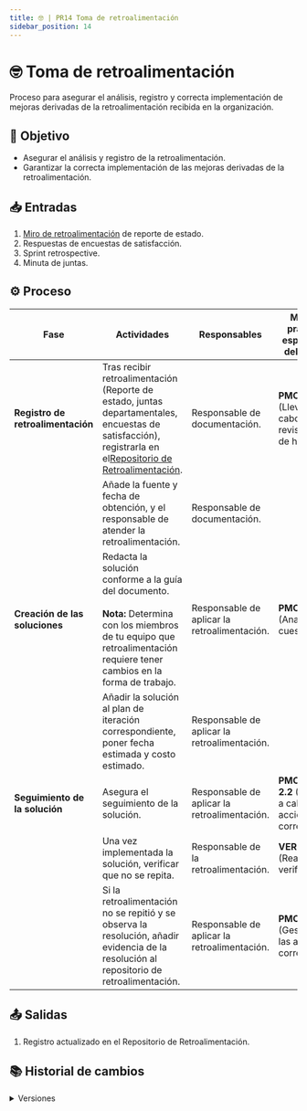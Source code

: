 ```yaml
---
title: 🤓 | PR14 Toma de retroalimentación
sidebar_position: 14
---
```

# 🤓 Toma de retroalimentación

Proceso para asegurar el análisis, registro y correcta implementación de mejoras derivadas de la retroalimentación recibida en la organización.

## 🎯 Objetivo

- Asegurar el análisis y registro de la retroalimentación.
- Garantizar la correcta implementación de las mejoras derivadas de la retroalimentación.

## 📥 Entradas

1. [Miro de retroalimentación](https://miro.com/app/board/uXjVLiydTAs=/) de reporte de estado.
2. Respuestas de encuestas de satisfacción.
3. Sprint retrospective.
4. Minuta de juntas.

## ⚙️ Proceso


| Fase                               | Actividades                                                                                                                                                                                                                                                                            | Responsables                                  | Meta y práctica específica del CMMI                    |
| ---------------------------------- | -------------------------------------------------------------------------------------------------------------------------------------------------------------------------------------------------------------------------------------------------------------------------------------- | --------------------------------------------- | -------------------------------------------------------- |
| **Registro de retroalimentación** | Tras recibir retroalimentación (Reporte de estado, juntas departamentales, encuestas de satisfacción), registrarla en el[Repositorio de Retroalimentación](https://docs.google.com/spreadsheets/d/1u3bg9GsFHI2haALBqlX3uZALFF3LYtiW8fwFS25-nss/edit?gid=1105647119#gid=1105647119). | Responsable de documentación.                | **PMC SP 1.7** (Llevar a cabo revisiones de hitos)       |
|                                    | Añade la fuente y fecha de obtención, y el responsable de atender la retroalimentación.                                                                                                                                                                                             | Responsable de documentación.                |                                                          |
| **Creación de las soluciones**    | Redacta la solución conforme a la guía del documento.<br></br> **Nota:** Determina con los miembros de tu equipo que retroalimentación requiere tener cambios en la forma de trabajo.                                                                                               | Responsable de aplicar la retroalimentación. | **PMC 2.1** (Analizar las cuestiones)                    |
|                                    | Añadir la solución al plan de iteración correspondiente, poner fecha estimada y costo estimado.                                                                                                                                                                                     | Responsable de aplicar la retroalimentación. |                                                          |
| **Seguimiento de la solución**    | Asegura el seguimiento de la solución.                                                                                                                                                                                                                                                | Responsable de aplicar la retroalimentación. | **PMC, SP 2.2** (Llevar a cabo las acciones correctivas) |
|                                    | Una vez implementada la solución, verificar que no se repita.                                                                                                                                                                                                                         | Responsable de la retroalimentación.         |   **VER SP 3.1** (Realizar la verificación)                                                       |
|                                    | Si la retroalimentación no se repitió y se observa la resolución, añadir evidencia de la resolución al repositorio de retroalimentación.                                                                                                                                         | Responsable de aplicar la retroalimentación. | **PMC SP 2.3** (Gestionar las acciones correctivas)      |

## 📤 Salidas

1. Registro actualizado en el Repositorio de Retroalimentación.

## 📚 Historial de cambios

<details>
  <summary>Versiones</summary>
| **Versión** | **Descripción**                                     | **Fecha**   | **Colaborador**                                  |
|-------------|----------------------------------------------------|-------------|-------------------------------------------------|
| **1.0.0**   | Proceso inicial para toma de retroalimentación     | (fecha?)    | Galo Alejandro del Rio Viggiano                  |
| **1.1.0**   | Adición de SP 1.1 de PMC                            | 01/04/2025  | Daniel Contreras, Juan Pablo Chávez Leal        |
| **1.2.0**   | Refactorización del proceso                          | 18/04/2025  | Diego Fuentes                                    |
| **1.3.0**   | Correcciones relacionadas con PMC 1.1               | 22/04/2025  | Juan Pablo Chávez Leal                           |
| **1.4.0**   | Correcciones en PMC 2.2 y 2.3                        | 13/05/2025  | Juan Pablo Chávez Leal, Daniel Queijeiro Albo   |
| **2.0.0**   | Simplificación y actualización del proceso          | 15/05/2025  | Rommel Toledo Crespo, Daniel Contreras Chávez   |
| **2.0.1**   | Correcciones de VER 3.1          | 26/05/2025  | Daniel Contreras Chávez, Miguel Angel Uribe   |
</details>
